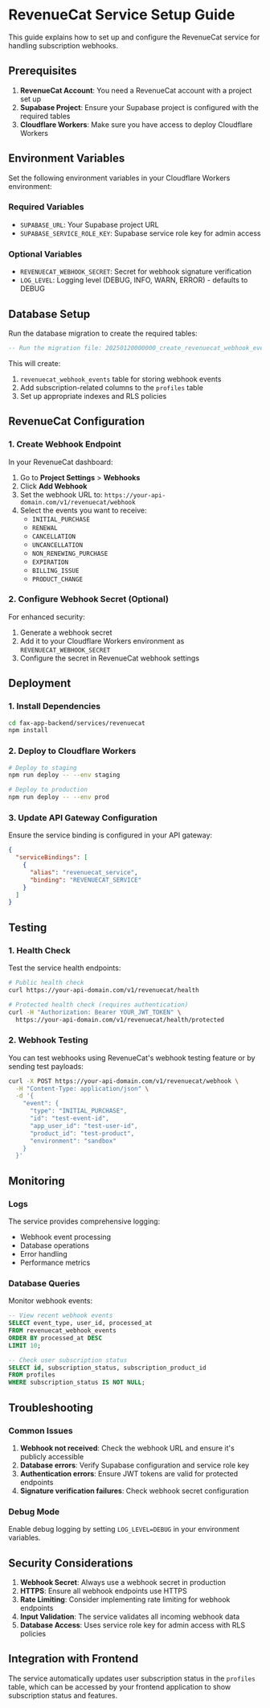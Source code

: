 # RevenueCat Service Setup Guide

This guide explains how to set up and configure the RevenueCat service for handling subscription webhooks.

## Prerequisites

1. **RevenueCat Account**: You need a RevenueCat account with a project set up
2. **Supabase Project**: Ensure your Supabase project is configured with the required tables
3. **Cloudflare Workers**: Make sure you have access to deploy Cloudflare Workers

## Environment Variables

Set the following environment variables in your Cloudflare Workers environment:

### Required Variables
- `SUPABASE_URL`: Your Supabase project URL
- `SUPABASE_SERVICE_ROLE_KEY`: Supabase service role key for admin access

### Optional Variables
- `REVENUECAT_WEBHOOK_SECRET`: Secret for webhook signature verification
- `LOG_LEVEL`: Logging level (DEBUG, INFO, WARN, ERROR) - defaults to DEBUG

## Database Setup

Run the database migration to create the required tables:

```sql
-- Run the migration file: 20250120000000_create_revenuecat_webhook_events_table.sql
```

This will create:
1. `revenuecat_webhook_events` table for storing webhook events
2. Add subscription-related columns to the `profiles` table
3. Set up appropriate indexes and RLS policies

## RevenueCat Configuration

### 1. Create Webhook Endpoint

In your RevenueCat dashboard:

1. Go to **Project Settings** > **Webhooks**
2. Click **Add Webhook**
3. Set the webhook URL to: `https://your-api-domain.com/v1/revenuecat/webhook`
4. Select the events you want to receive:
   - `INITIAL_PURCHASE`
   - `RENEWAL`
   - `CANCELLATION`
   - `UNCANCELLATION`
   - `NON_RENEWING_PURCHASE`
   - `EXPIRATION`
   - `BILLING_ISSUE`
   - `PRODUCT_CHANGE`

### 2. Configure Webhook Secret (Optional)

For enhanced security:

1. Generate a webhook secret
2. Add it to your Cloudflare Workers environment as `REVENUECAT_WEBHOOK_SECRET`
3. Configure the secret in RevenueCat webhook settings

## Deployment

### 1. Install Dependencies

```bash
cd fax-app-backend/services/revenuecat
npm install
```

### 2. Deploy to Cloudflare Workers

```bash
# Deploy to staging
npm run deploy -- --env staging

# Deploy to production
npm run deploy -- --env prod
```

### 3. Update API Gateway Configuration

Ensure the service binding is configured in your API gateway:

```json
{
  "serviceBindings": [
    {
      "alias": "revenuecat_service",
      "binding": "REVENUECAT_SERVICE"
    }
  ]
}
```

## Testing

### 1. Health Check

Test the service health endpoints:

```bash
# Public health check
curl https://your-api-domain.com/v1/revenuecat/health

# Protected health check (requires authentication)
curl -H "Authorization: Bearer YOUR_JWT_TOKEN" \
  https://your-api-domain.com/v1/revenuecat/health/protected
```

### 2. Webhook Testing

You can test webhooks using RevenueCat's webhook testing feature or by sending test payloads:

```bash
curl -X POST https://your-api-domain.com/v1/revenuecat/webhook \
  -H "Content-Type: application/json" \
  -d '{
    "event": {
      "type": "INITIAL_PURCHASE",
      "id": "test-event-id",
      "app_user_id": "test-user-id",
      "product_id": "test-product",
      "environment": "sandbox"
    }
  }'
```

## Monitoring

### Logs

The service provides comprehensive logging:
- Webhook event processing
- Database operations
- Error handling
- Performance metrics

### Database Queries

Monitor webhook events:

```sql
-- View recent webhook events
SELECT event_type, user_id, processed_at 
FROM revenuecat_webhook_events 
ORDER BY processed_at DESC 
LIMIT 10;

-- Check user subscription status
SELECT id, subscription_status, subscription_product_id 
FROM profiles 
WHERE subscription_status IS NOT NULL;
```

## Troubleshooting

### Common Issues

1. **Webhook not received**: Check the webhook URL and ensure it's publicly accessible
2. **Database errors**: Verify Supabase configuration and service role key
3. **Authentication errors**: Ensure JWT tokens are valid for protected endpoints
4. **Signature verification failures**: Check webhook secret configuration

### Debug Mode

Enable debug logging by setting `LOG_LEVEL=DEBUG` in your environment variables.

## Security Considerations

1. **Webhook Secret**: Always use a webhook secret in production
2. **HTTPS**: Ensure all webhook endpoints use HTTPS
3. **Rate Limiting**: Consider implementing rate limiting for webhook endpoints
4. **Input Validation**: The service validates all incoming webhook data
5. **Database Access**: Uses service role key for admin access with RLS policies

## Integration with Frontend

The service automatically updates user subscription status in the `profiles` table, which can be accessed by your frontend application to show subscription status and features. 
